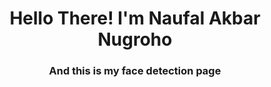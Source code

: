 <h1 align="center">Hello There! I'm Naufal Akbar Nugroho</h1>
<h3 align="center">And this is my face detection page</h3>
